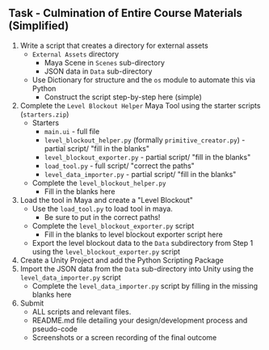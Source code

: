 ## Task - Culmination of Entire Course Materials (Simplified)
1. Write a script that creates a directory for external assets
	- `External Assets` directory
		- Maya Scene in `Scenes` sub-directory
		- JSON data in `Data` sub-directory
	- Use Dictionary for structure  and the `os` module to automate this via Python
		- Construct the script step-by-step here (simple)
2. Complete the `Level Blockout Helper` Maya Tool using the starter scripts (`starters.zip`)
	- Starters
		- `main.ui` - full file
		- `level_blockout_helper.py` (formally `primitive_creator.py`) - partial script/ "fill in the blanks"
		- `level_blockout_exporter.py` - partial script/ "fill in the blanks"
		- `load_tool.py` - full script/ "correct the paths"
		- `level_data_importer.py` - partial script/ "fill in the blanks"
	- Complete the `level_blockout_helper.py`
		- Fill in the blanks here
3. Load the tool in Maya and create a "Level Blockout"
	- Use the `load_tool.py` to load tool in maya.
		- Be sure to put in the correct paths!
	- Complete the `level_blockout_exporter.py` script
		- Fill in the blanks to level blockout exporter script here
	- Export the level blockout data to the `Data` subdirectory from Step 1 using the `level_blockout_exporter.py` script
1. Create a Unity Project and add the Python Scripting Package
2. Import the JSON data from the `Data` sub-directory into Unity using the `level_data_importer.py` script
	- Complete the `level_data_importer.py` script by filling in the missing blanks here
3. Submit 
	- ALL scripts and relevant files.
	- README.md file detailing your design/development process and pseudo-code
	- Screenshots or a screen recording of the final outcome 
